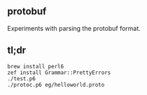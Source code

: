 protobuf
--------

Experiments with parsing the protobuf format.

tl;dr
------
```
brew install perl6
zef install Grammar::PrettyErrors
./test.p6
./protoc.p6 eg/helloworld.proto
```
